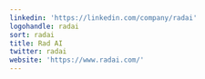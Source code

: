 ```yaml
---
linkedin: 'https://linkedin.com/company/radai'
logohandle: radai
sort: radai
title: Rad AI
twitter: radai
website: 'https://www.radai.com/'
---
```

